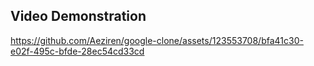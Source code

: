 ## Video Demonstration

https://github.com/Aeziren/google-clone/assets/123553708/bfa41c30-e02f-495c-bfde-28ec54cd33cd
